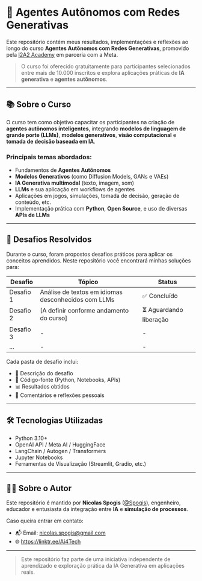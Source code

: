 # 🚀 Agentes Autônomos com Redes Generativas

Este repositório contém meus resultados, implementações e reflexões ao longo do curso **Agentes Autônomos com Redes Generativas**, promovido pela [I2A2 Academy](https://i2a2.academy) em parceria com a Meta.

> O curso foi oferecido gratuitamente para participantes selecionados entre mais de 10.000 inscritos e explora aplicações práticas de **IA generativa** e **agentes autônomos**.

---

## 📚 Sobre o Curso

O curso tem como objetivo capacitar os participantes na criação de **agentes autônomos inteligentes**, integrando **modelos de linguagem de grande porte (LLMs)**, **modelos generativos**, **visão computacional** e **tomada de decisão baseada em IA**.

### Principais temas abordados:

- Fundamentos de **Agentes Autônomos**
- **Modelos Generativos** (como Diffusion Models, GANs e VAEs)
- **IA Generativa multimodal** (texto, imagem, som)
- **LLMs** e sua aplicação em workflows de agentes
- Aplicações em jogos, simulações, tomada de decisão, geração de conteúdo, etc.
- Implementação prática com **Python**, **Open Source**, e uso de diversas **APIs de LLMs**

---

## 🧠 Desafios Resolvidos

Durante o curso, foram propostos desafios práticos para aplicar os conceitos aprendidos. Neste repositório você encontrará minhas soluções para:

| Desafio | Tópico | Status |
|--------|--------|--------|
| Desafio 1 | Análise de textos em idiomas desconhecidos com LLMs | ✅ Concluído |
| Desafio 2 | [A definir conforme andamento do curso] | ⏳ Aguardando liberação |
| Desafio 3 | - | - |
| ... | - | - |

Cada pasta de desafio inclui:

- 📄 Descrição do desafio
- 🧪 Código-fonte (Python, Notebooks, APIs)
- 📊 Resultados obtidos
- 📝 Comentários e reflexões pessoais

---

## 🛠️ Tecnologias Utilizadas

- Python 3.10+
- OpenAI API / Meta AI / HuggingFace
- LangChain / Autogen / Transformers
- Jupyter Notebooks
- Ferramentas de Visualização (Streamlit, Gradio, etc.)

---

## 👨‍💻 Sobre o Autor

Este repositório é mantido por **Nicolas Spogis** ([@Spogis](https://github.com/Spogis)), engenheiro, educador e entusiasta da integração entre **IA** e **simulação de processos**.

Caso queira entrar em contato:
- 📬 Email: nicolas.spogis@gmail.com
- 🌐 https://linktr.ee/Ai4Tech

---

> Este repositório faz parte de uma iniciativa independente de aprendizado e exploração prática da IA Generativa em aplicações reais.
